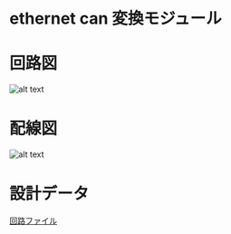 # ethernet can 変換モジュール

# 回路図

![alt text](sch.png)

# 配線図

![alt text](image.png)

# 設計データ

[回路ファイル](https://github.com/Hori296/ethernet_can)
